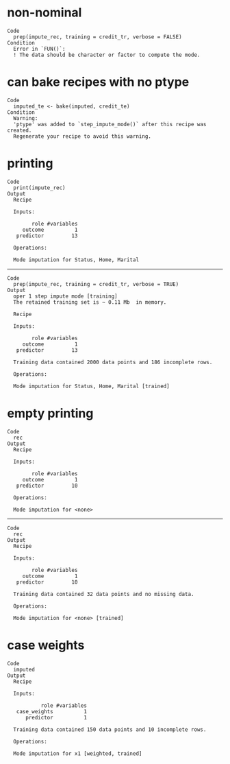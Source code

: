 # non-nominal

    Code
      prep(impute_rec, training = credit_tr, verbose = FALSE)
    Condition
      Error in `FUN()`:
      ! The data should be character or factor to compute the mode.

# can bake recipes with no ptype

    Code
      imputed_te <- bake(imputed, credit_te)
    Condition
      Warning:
      'ptype' was added to `step_impute_mode()` after this recipe was created.
      Regenerate your recipe to avoid this warning.

# printing

    Code
      print(impute_rec)
    Output
      Recipe
      
      Inputs:
      
            role #variables
         outcome          1
       predictor         13
      
      Operations:
      
      Mode imputation for Status, Home, Marital

---

    Code
      prep(impute_rec, training = credit_tr, verbose = TRUE)
    Output
      oper 1 step impute mode [training] 
      The retained training set is ~ 0.11 Mb  in memory.
      
      Recipe
      
      Inputs:
      
            role #variables
         outcome          1
       predictor         13
      
      Training data contained 2000 data points and 186 incomplete rows. 
      
      Operations:
      
      Mode imputation for Status, Home, Marital [trained]

# empty printing

    Code
      rec
    Output
      Recipe
      
      Inputs:
      
            role #variables
         outcome          1
       predictor         10
      
      Operations:
      
      Mode imputation for <none>

---

    Code
      rec
    Output
      Recipe
      
      Inputs:
      
            role #variables
         outcome          1
       predictor         10
      
      Training data contained 32 data points and no missing data.
      
      Operations:
      
      Mode imputation for <none> [trained]

# case weights

    Code
      imputed
    Output
      Recipe
      
      Inputs:
      
               role #variables
       case_weights          1
          predictor          1
      
      Training data contained 150 data points and 10 incomplete rows. 
      
      Operations:
      
      Mode imputation for x1 [weighted, trained]

